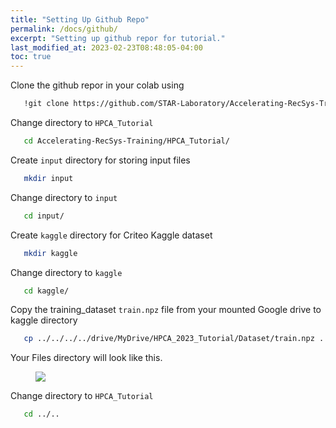```yaml
---
title: "Setting Up Github Repo"
permalink: /docs/github/
excerpt: "Setting up github repor for tutorial."
last_modified_at: 2023-02-23T08:48:05-04:00
toc: true
---
```


Clone the github repor in your colab using

```bash
   !git clone https://github.com/STAR-Laboratory/Accelerating-RecSys-Training.git
```

Change directory to `HPCA_Tutorial`

```bash
   cd Accelerating-RecSys-Training/HPCA_Tutorial/
```

Create `input` directory for storing input files

```bash
   mkdir input
```

Change directory to `input`

```bash
   cd input/
```

Create `kaggle` directory for Criteo Kaggle dataset

```bash
   mkdir kaggle
```

Change directory to `kaggle`

```bash
   cd kaggle/
```

Copy the training_dataset `train.npz` file from your mounted Google drive to kaggle directory

```bash
   cp ../../../../drive/MyDrive/HPCA_2023_Tutorial/Dataset/train.npz .
```

Your Files directory will look like this.

<figure>
  <img src="{{ '/assets/tutorial/repo_set.png' }}">
</figure>

Change directory to `HPCA_Tutorial`

```bash
   cd ../..
```